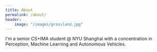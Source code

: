 ```yaml
---
title: About
permalink: /about/
header:
    image: "/images/grassland.jpg"
---
```


I'm a senior CS+IMA student @ NYU Shanghai with a concentration in Perception, Machine Learning and Autonomous Vehicles. 